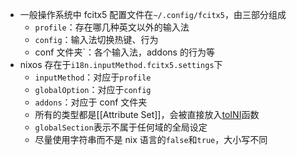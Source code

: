 - 一般操作系统中 fcitx5 配置文件在`~/.config/fcitx5`，由三部分组成
  - `profile`：存在哪几种英文以外的输入法
  - `config`：输入法切换热键、行为
  - conf 文件夹`：各个输入法，addons 的行为等
- nixos 存在于`i18n.inputMethod.fcitx5.settings`下
  - `inputMethod`：对应于`profile`
  - `globalOption`：对应于`config`
  - `addons`：对应于 conf 文件夹
  - 所有的类型都是[[Attribute Set]]，会被直接放入[toINI](https://github.com/NixOS/nixpkgs/blob/master/lib/generators.nix)函数
  - `globalSection`表示不属于任何域的全局设定
  - 尽量使用字符串而不是 nix 语言的`false`和`true`，大小写不同